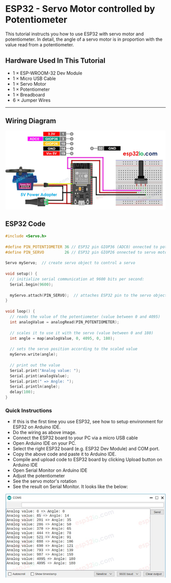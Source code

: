 # ESP32 - Servo Motor controlled by Potentiometer

This tutorial instructs you how to use ESP32 with servo motor and potentiometer. In detail, the angle of a servo motor is in proportion with the value read from a potentiometer.

## Hardware Used In This Tutorial

  * 1	×	ESP-WROOM-32 Dev Module	
  * 1	×	Micro USB Cable	
  * 1	×	Servo Motor	
  * 1	×	Potentiometer	
  * 1	×	Breadboard	
  * 6	×	Jumper Wires

---

## Wiring Diagram

![](figs/fig_2_1.jpg)

## ESP32 Code

```c++
#include <Servo.h>

#define PIN_POTENTIOMETER 36 // ESP32 pin GIOP36 (ADC0) onnected to potentiometer
#define PIN_SERVO         26 // ESP32 pin GIOP26 onnected to servo motor

Servo myServo;  // create servo object to control a servo

void setup() {
  // initialize serial communication at 9600 bits per second:
  Serial.begin(9600);

  myServo.attach(PIN_SERVO);  // attaches ESP32 pin to the servo object
}

void loop() {
  // reads the value of the potentiometer (value between 0 and 4095)
  int analogValue = analogRead(PIN_POTENTIOMETER);

  // scales it to use it with the servo (value between 0 and 180)
  int angle = map(analogValue, 0, 4095, 0, 180);

  // sets the servo position according to the scaled value
  myServo.write(angle);

  // print out the value
  Serial.print("Analog value: ");
  Serial.print(analogValue);
  Serial.print(" => Angle: ");
  Serial.println(angle);
  delay(100);
}

```

### Quick Instructions

  * If this is the first time you use ESP32, see how to setup environment for ESP32 on Arduino IDE.
  * Do the wiring as above image.
  * Connect the ESP32 board to your PC via a micro USB cable
  * Open Arduino IDE on your PC.
  * Select the right ESP32 board (e.g. ESP32 Dev Module) and COM port.
  * Copy the above code and paste it to Arduino IDE.
  * Compile and upload code to ESP32 board by clicking Upload button on Arduino IDE
  * Open Serial Monitor on Arduino IDE
  * Adjust the potentiometer
  * See the servo motor's rotation
  * See the result on Serial Monitor. It looks like the below:

![](figs/fig_2_2.jpg)

